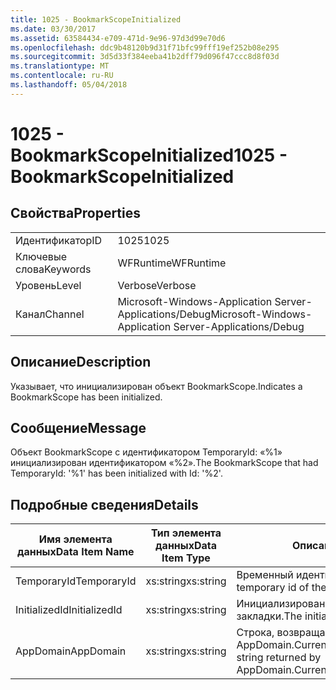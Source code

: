 ```yaml
---
title: 1025 - BookmarkScopeInitialized
ms.date: 03/30/2017
ms.assetid: 63584434-e709-471d-9e96-97d3d99e70d6
ms.openlocfilehash: ddc9b48120b9d31f71bfc99fff19ef252b08e295
ms.sourcegitcommit: 3d5d33f384eeba41b2dff79d096f47ccc8d8f03d
ms.translationtype: MT
ms.contentlocale: ru-RU
ms.lasthandoff: 05/04/2018
---
```

# <a name="1025---bookmarkscopeinitialized"></a><span data-ttu-id="43dc7-102">1025 - BookmarkScopeInitialized</span><span class="sxs-lookup"><span data-stu-id="43dc7-102">1025 - BookmarkScopeInitialized</span></span>
## <a name="properties"></a><span data-ttu-id="43dc7-103">Свойства</span><span class="sxs-lookup"><span data-stu-id="43dc7-103">Properties</span></span>  
  
|||  
|-|-|  
|<span data-ttu-id="43dc7-104">Идентификатор</span><span class="sxs-lookup"><span data-stu-id="43dc7-104">ID</span></span>|<span data-ttu-id="43dc7-105">1025</span><span class="sxs-lookup"><span data-stu-id="43dc7-105">1025</span></span>|  
|<span data-ttu-id="43dc7-106">Ключевые слова</span><span class="sxs-lookup"><span data-stu-id="43dc7-106">Keywords</span></span>|<span data-ttu-id="43dc7-107">WFRuntime</span><span class="sxs-lookup"><span data-stu-id="43dc7-107">WFRuntime</span></span>|  
|<span data-ttu-id="43dc7-108">Уровень</span><span class="sxs-lookup"><span data-stu-id="43dc7-108">Level</span></span>|<span data-ttu-id="43dc7-109">Verbose</span><span class="sxs-lookup"><span data-stu-id="43dc7-109">Verbose</span></span>|  
|<span data-ttu-id="43dc7-110">Канал</span><span class="sxs-lookup"><span data-stu-id="43dc7-110">Channel</span></span>|<span data-ttu-id="43dc7-111">Microsoft-Windows-Application Server-Applications/Debug</span><span class="sxs-lookup"><span data-stu-id="43dc7-111">Microsoft-Windows-Application Server-Applications/Debug</span></span>|  
  
## <a name="description"></a><span data-ttu-id="43dc7-112">Описание</span><span class="sxs-lookup"><span data-stu-id="43dc7-112">Description</span></span>  
 <span data-ttu-id="43dc7-113">Указывает, что инициализирован объект BookmarkScope.</span><span class="sxs-lookup"><span data-stu-id="43dc7-113">Indicates a BookmarkScope has been initialized.</span></span>  
  
## <a name="message"></a><span data-ttu-id="43dc7-114">Сообщение</span><span class="sxs-lookup"><span data-stu-id="43dc7-114">Message</span></span>  
 <span data-ttu-id="43dc7-115">Объект BookmarkScope с идентификатором TemporaryId: «%1» инициализирован идентификатором «%2».</span><span class="sxs-lookup"><span data-stu-id="43dc7-115">The BookmarkScope that had TemporaryId: '%1' has been initialized with Id: '%2'.</span></span>  
  
## <a name="details"></a><span data-ttu-id="43dc7-116">Подробные сведения</span><span class="sxs-lookup"><span data-stu-id="43dc7-116">Details</span></span>  
  
|<span data-ttu-id="43dc7-117">Имя элемента данных</span><span class="sxs-lookup"><span data-stu-id="43dc7-117">Data Item Name</span></span>|<span data-ttu-id="43dc7-118">Тип элемента данных</span><span class="sxs-lookup"><span data-stu-id="43dc7-118">Data Item Type</span></span>|<span data-ttu-id="43dc7-119">Описание</span><span class="sxs-lookup"><span data-stu-id="43dc7-119">Description</span></span>|  
|--------------------|--------------------|-----------------|  
|<span data-ttu-id="43dc7-120">TemporaryId</span><span class="sxs-lookup"><span data-stu-id="43dc7-120">TemporaryId</span></span>|<span data-ttu-id="43dc7-121">xs:string</span><span class="sxs-lookup"><span data-stu-id="43dc7-121">xs:string</span></span>|<span data-ttu-id="43dc7-122">Временный идентификатор закладки.</span><span class="sxs-lookup"><span data-stu-id="43dc7-122">The temporary id of the bookmark.</span></span>|  
|<span data-ttu-id="43dc7-123">InitializedId</span><span class="sxs-lookup"><span data-stu-id="43dc7-123">InitializedId</span></span>|<span data-ttu-id="43dc7-124">xs:string</span><span class="sxs-lookup"><span data-stu-id="43dc7-124">xs:string</span></span>|<span data-ttu-id="43dc7-125">Инициализированный идентификатор закладки.</span><span class="sxs-lookup"><span data-stu-id="43dc7-125">The initialized id of the bookmark.</span></span>|  
|<span data-ttu-id="43dc7-126">AppDomain</span><span class="sxs-lookup"><span data-stu-id="43dc7-126">AppDomain</span></span>|<span data-ttu-id="43dc7-127">xs:string</span><span class="sxs-lookup"><span data-stu-id="43dc7-127">xs:string</span></span>|<span data-ttu-id="43dc7-128">Строка, возвращаемая AppDomain.CurrentDomain.FriendlyName.</span><span class="sxs-lookup"><span data-stu-id="43dc7-128">The string returned by AppDomain.CurrentDomain.FriendlyName.</span></span>|

